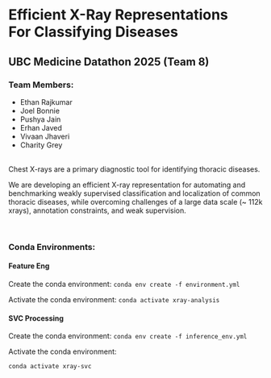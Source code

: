 # Efficient X-Ray Representations For Classifying Diseases
## UBC Medicine Datathon 2025 (Team 8)
### Team Members:
- Ethan Rajkumar
- Joel Bonnie
- Pushya Jain
- Erhan Javed
- Vivaan Jhaveri 
- Charity Grey

<br>
Chest X-rays are a primary diagnostic tool for identifying thoracic diseases.

We are developing an efficient X-ray representation for automating and benchmarking weakly supervised classification and localization of common thoracic diseases, while overcoming challenges of a large data scale (~ 112k xrays), annotation constraints, and weak supervision.

<br>

### Conda Environments: 
#### Feature Eng
Create the conda environment: 
`conda env create -f environment.yml`

Activate the conda environment: 
`conda activate xray-analysis`
<br>

#### SVC Processing
Create the conda environment: 
`conda env create -f inference_env.yml`

Activate the conda environment: 

`conda activate xray-svc`
